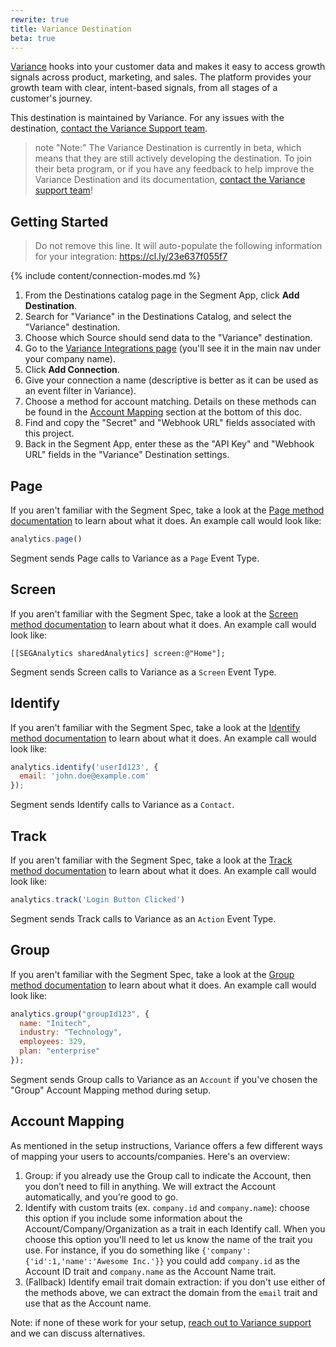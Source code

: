 ```yaml
---
rewrite: true
title: Variance Destination
beta: true
---
```


[Variance](https://variance.com?utm_source=segmentio&utm_medium=docs&utm_campaign=partners) hooks into your customer data and makes it easy to access growth signals across product, marketing, and sales. The platform provides your growth team with clear, intent-based signals, from all stages of a customer's journey.

This destination is maintained by Variance. For any issues with the destination, [contact the Variance Support team](mailto:support@variance.com).

> note "Note:"
> The Variance Destination is currently in beta, which means that they are still actively developing the destination. To join their beta program, or if you have any feedback to help improve the Variance Destination and its documentation, [contact the Variance support team](mailto:support@variance.com)!


## Getting Started

> Do not remove this line. It will auto-populate the following information for your integration: https://cl.ly/23e637f055f7

{% include content/connection-modes.md %}

1. From the Destinations catalog page in the Segment App, click **Add Destination**.
2. Search for "Variance" in the Destinations Catalog, and select the "Variance" destination.
3. Choose which Source should send data to the "Variance" destination.
4. Go to the [Variance Integrations page](http://app.variance.com/integrations) (you'll see it in the main nav under your company name).
5. Click **Add Connection**.
6. Give your connection a name (descriptive is better as it can be used as an event filter in Variance).
7. Choose a method for account matching. Details on these methods can be found in the [Account Mapping](#Account-Mapping) section at the bottom of this doc.
8. Find and copy the "Secret" and "Webhook URL" fields associated with this project.
9. Back in the Segment App, enter these as the "API Key" and "Webhook URL" fields in the "Variance" Destination settings.

## Page

If you aren't familiar with the Segment Spec, take a look at the [Page method documentation](https://segment.com/docs/connections/spec/page/) to learn about what it does. An example call would look like:

```js
analytics.page()
```

Segment sends Page calls to Variance as a `Page` Event Type.


## Screen

If you aren't familiar with the Segment Spec, take a look at the [Screen method documentation](https://segment.com/docs/connections/spec/screen/) to learn about what it does. An example call would look like:

```obj-c
[[SEGAnalytics sharedAnalytics] screen:@"Home"];
```

Segment sends Screen calls to Variance as a `Screen` Event Type.


## Identify

If you aren't familiar with the Segment Spec, take a look at the [Identify method documentation](https://segment.com/docs/connections/spec/identify/) to learn about what it does. An example call would look like:

```js
analytics.identify('userId123', {
  email: 'john.doe@example.com'
});
```

Segment sends Identify calls to Variance as a `Contact`.


## Track

If you aren't familiar with the Segment Spec, take a look at the [Track method documentation](https://segment.com/docs/connections/spec/track/) to learn about what it does. An example call would look like:

```js
analytics.track('Login Button Clicked')
```

Segment sends Track calls to Variance as an `Action` Event Type.


## Group

If you aren't familiar with the Segment Spec, take a look at the [Group method documentation](https://segment.com/docs/connections/spec/group/) to learn about what it does. An example call would look like:

```js
analytics.group("groupId123", {
  name: "Initech",
  industry: "Technology",
  employees: 329,
  plan: "enterprise"
});
```

Segment sends Group calls to Variance as an `Account` if you've chosen the "Group" Account Mapping method during setup.

## Account Mapping

As mentioned in the setup instructions, Variance offers a few different ways of mapping your users to accounts/companies. Here's an overview:

1. Group: if you already use the Group call to indicate the Account, then you don’t need to fill in anything. We will extract the Account automatically, and you’re good to go.
1. Identify with custom traits (ex. `company.id` and `company.name`): choose this option if you include some information about the Account/Company/Organization as a trait in each Identify call. When you choose this option you'll need to let us know the name of the trait you use. For instance, if you do something like `{'company':{'id':1,'name':'Awesome Inc.'}}` you could add `company.id` as the Account ID trait and `company.name` as the Account Name trait.
1. (Fallback) Identify email trait domain extraction: if you don't use either of the methods above, we can extract the domain from the `email` trait and use that as the Account name.

Note: if none of these work for your setup, [reach out to Variance support](mailto:support@variance.com) and we can discuss alternatives.
